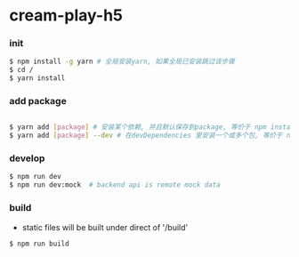# cream-play-h5

### init 

``` bash
$ npm install -g yarn # 全局安装yarn, 如果全局已安装跳过该步骤
$ cd /
$ yarn install
```

### add package

``` bash

$ yarn add [package] # 安装某个依赖, 并且默认保存到package, 等价于 npm install [package] --save
$ yarn add [package] --dev # 在devDependencies 里安装一个或多个包, 等价于 npm install [package] --save-dev
```

### develop

``` bash
$ npm run dev
$ npm run dev:mock  # backend api is remote mock data
```

### build

* static files will be built under direct of '/build'

``` bash
$ npm run build
```
